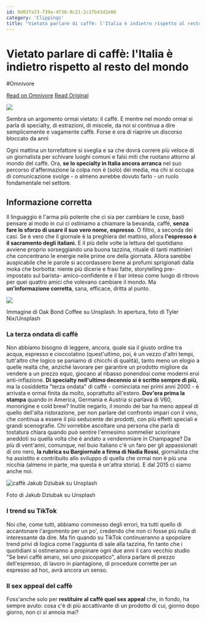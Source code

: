 ```yaml
---
id: 9d037a73-739a-4f38-9c21-2c37b41d2e06
category: 'Clippings'
title: "Vietato parlare di caffè: l'Italia è indietro rispetto al resto del mondo"
---
```


# Vietato parlare di caffè: l'Italia è indietro rispetto al resto del mondo

#Omnivore

[Read on Omnivore](https://omnivore.app/me/https-www-gamberorosso-it-notizie-vietato-parlare-di-caffe-speci-18d07b207b4)
[Read Original](https://www.gamberorosso.it/notizie/vietato-parlare-di-caffe-specialty/)

![](https://proxy-prod.omnivore-image-cache.app/0x0,swrC_BT4WYLWeMJ2hISCNo8mRiPi8qCMq8tg4o1MebmM/https://static.gamberorosso.it/2023/12/1-ok-tyler-nix-wvexctg7oxy-unsplash-768x569.jpg)

Sembra un argomento ormai vietato: il caffè. E mentre nel mondo ormai si parla di specialty, di estrazioni, di miscele, da noi si continua a dire semplicemente e vagamente caffè. Forse è ora di riaprire un discorso bloccato da anni

Ogni mattina un torrefattore si sveglia e sa che dovrà correre più veloce di un giornalista per schivare luoghi comuni e falsi miti che ruotano attorno al mondo del caffè. Ora, **se lo specialty in Italia ancora arranca** nel suo percorso d'affermazione la colpa non è (solo) dei media, ma chi si occupa di comunicazione svolge - o almeno avrebbe dovuto farlo - un ruolo fondamentale nel settore.

## Informazione corretta

Il linguaggio è l'arma più potente che ci sia per cambiare le cose, basti pensare al modo in cui ci ostiniamo a chiamare la bevanda, caffè, **senza fare lo sforzo di usare il suo vero nome, espresso**. O filtro, a seconda dei casi. Se è vero che il giornale è la preghiera del mattino, allora **l'espresso è il sacramento degli italiani.** E il più delle volte la lettura del quotidiano avviene proprio sorseggiando una buona tazzina, rituale di tanti mattinieri che concentrano le energie nelle prime ore della giornata. Allora sarebbe auspicabile che le parole si accordassero bene ai profumi sprigionati dalla moka che borbotta: niente più dicerie e frasi fatte, storytelling pre-impostato sul barista- amico-confidente e il bar inteso come luogo di ritrovo per quei quattro amici che volevano cambiare il mondo. Ma **un'informazione corretta**, sana, efficace, dritta al punto.

![](https://proxy-prod.omnivore-image-cache.app/680x800,sIcQgOP_5BHYTkcX1hWhbdTeNIbzND47mjPTRrr1HeeQ/https://static.gamberorosso.it/2023/12/1-ok-oak-bond-coffee-co-dglhck4ciqo-unsplash.jpg)

Immagine di Oak Bond Coffee su Unsplash. In apertura, foto di Tyler Nix/Unsplash

### La terza ondata di caffè

Non abbiamo bisogno di leggere, ancora, quale sia il giusto ordine tra acqua, espresso e cioccolatino (quest'ultimo, poi, è un vezzo d'altri tempi, tutt'altro che logico se paniamo di chicchi di qualità), tanto meno un elogio a quelle realtà che, anziché lavorare per garantire un prodotto migliore da vendere a un prezzo equo, giocano al ribasso ponendosi come moderni eroi anti-inflazione. **Di specialty nell'ultimo decennio si è scritto sempre di più**, ma la cosiddetta "terza ondata" di caffè - cominciata nei primi anni 2000 - è arrivata e ormai finita da molto, soprattutto all'estero. **Dov'era prima la stampa** quando in America, Germania e Austria si parlava di V60, monorigine e cold brew? Inutile negarlo, il mondo dei bar ha meno appeal di quello dell'alta ristorazione, per non parlare del confronto impari con il vino, che continua a essere il più seducente dei prodotti, con più effetti speciali e grandi scenografie. Chi vorrebbe ascoltare una persona che parla di tostatura chiara quando può sentire l'ennesimo sommelier sciorinare aneddoti su quella volta che è andato a vendemmiare in Champagne? Da più di vent'anni, comunque, nel buio italiano c'è un faro per gli appassionati di oro nero, **la rubrica su Bargiornale a firma di Nadia Rossi**, giornalista che ha assistito e contribuito allo sviluppo di quella che ormai non è più una nicchia (almeno in parte, ma questa è un'altra storia). E dal 2015 ci siamo anche noi.

![caffè Jakub Dziubak su Unsplash](https://proxy-prod.omnivore-image-cache.app/1200x802,swAJucWzTx2W3CniBFCIub9Nsfo51HlibJiFyz9AnmME/https://static.gamberorosso.it/2023/12/1-ok-jakub-dziubak-xtud5six464-unsplash.jpg)

Foto di Jakub Dziubak su Unsplash

### I trend su TikTok

Noi che, come tutti, abbiamo commesso degli errori, tra tutti quello di accantonare l'argomento per un po', credendo che non ci fosse più nulla di interessante da dire. Ma fin quando su TikTok continueranno a spopolare trend privi di logica come l'aggiunta di sale alla tazzina, fin tanto che i quotidiani si ostineranno a propinare ogni due anni il caro vecchio studio "Se bevi caffè amaro, sei uno psicopatico", allora parlare di prezzo dell'espresso, di lavoro in piantagione, di procedure corrette per un espresso ad hoc, avrà ancora un senso.

### Il sex appeal del caffè

Foss'anche solo per **restituire al caffè quel sex appeal** che, in fondo, ha sempre avuto: cosa c'è di più accattivante di un prodotto di cui, giorno dopo giorno, non ci si annoia mai?
